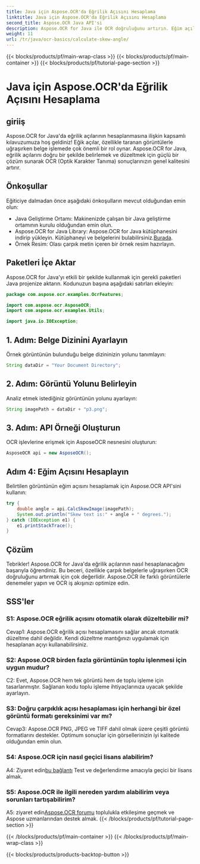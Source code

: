 ```yaml
---
title: Java için Aspose.OCR'da Eğrilik Açısını Hesaplama
linktitle: Java için Aspose.OCR'da Eğrilik Açısını Hesaplama
second_title: Aspose.OCR Java API'si
description: Aspose.OCR for Java ile OCR doğruluğunu artırın. Eğim açılarını adım adım hesaplamayı öğrenin. Belge işlemeyi zahmetsizce geliştirin.
weight: 11
url: /tr/java/ocr-basics/calculate-skew-angle/
---
```


{{< blocks/products/pf/main-wrap-class >}}
{{< blocks/products/pf/main-container >}}
{{< blocks/products/pf/tutorial-page-section >}}

# Java için Aspose.OCR'da Eğrilik Açısını Hesaplama

## giriiş

Aspose.OCR for Java'da eğrilik açılarının hesaplanmasına ilişkin kapsamlı kılavuzumuza hoş geldiniz! Eğik açılar, özellikle taranan görüntülerle uğraşırken belge işlemede çok önemli bir rol oynar. Aspose.OCR for Java, eğrilik açılarını doğru bir şekilde belirlemek ve düzeltmek için güçlü bir çözüm sunarak OCR (Optik Karakter Tanıma) sonuçlarınızın genel kalitesini artırır.

## Önkoşullar

Eğiticiye dalmadan önce aşağıdaki önkoşulların mevcut olduğundan emin olun:

- Java Geliştirme Ortamı: Makinenizde çalışan bir Java geliştirme ortamının kurulu olduğundan emin olun.
-  Aspose.OCR for Java Library: Aspose.OCR for Java kütüphanesini indirip yükleyin. Kütüphaneyi ve belgelerini bulabilirsiniz.[Burada](https://reference.aspose.com/ocr/java/).
- Örnek Resim: Olası çarpık metin içeren bir örnek resim hazırlayın.

## Paketleri İçe Aktar

Aspose.OCR for Java'yı etkili bir şekilde kullanmak için gerekli paketleri Java projenize aktarın. Kodunuzun başına aşağıdaki satırları ekleyin:

```java
package com.aspose.ocr.examples.OcrFeatures;

import com.aspose.ocr.AsposeOCR;
import com.aspose.ocr.examples.Utils;

import java.io.IOException;
```

## 1. Adım: Belge Dizinini Ayarlayın

Örnek görüntünün bulunduğu belge dizininizin yolunu tanımlayın:

```java
String dataDir = "Your Document Directory";
```

## 2. Adım: Görüntü Yolunu Belirleyin

Analiz etmek istediğiniz görüntünün yolunu ayarlayın:

```java
String imagePath = dataDir + "p3.png";
```

## 3. Adım: API Örneği Oluşturun

OCR işlevlerine erişmek için AsposeOCR nesnesini oluşturun:

```java
AsposeOCR api = new AsposeOCR();
```

## Adım 4: Eğim Açısını Hesaplayın

Belirtilen görüntünün eğim açısını hesaplamak için Aspose.OCR API'sini kullanın:

```java
try {
    double angle = api.CalcSkewImage(imagePath);
    System.out.println("Skew text is:" + angle + " degrees.");
} catch (IOException e1) {
    e1.printStackTrace();
}
```

## Çözüm

Tebrikler! Aspose.OCR for Java'da eğrilik açılarının nasıl hesaplanacağını başarıyla öğrendiniz. Bu beceri, özellikle çarpık belgelerle uğraşırken OCR doğruluğunu artırmak için çok değerlidir. Aspose.OCR ile farklı görüntülerle denemeler yapın ve OCR iş akışınızı optimize edin.

## SSS'ler

### S1: Aspose.OCR eğrilik açısını otomatik olarak düzeltebilir mi?

Cevap1: Aspose.OCR eğrilik açısı hesaplamasını sağlar ancak otomatik düzeltme dahil değildir. Kendi düzeltme mantığınızı uygulamak için hesaplanan açıyı kullanabilirsiniz.

### S2: Aspose.OCR birden fazla görüntünün toplu işlenmesi için uygun mudur?

C2: Evet, Aspose.OCR hem tek görüntü hem de toplu işleme için tasarlanmıştır. Sağlanan kodu toplu işleme ihtiyaçlarınıza uyacak şekilde ayarlayın.

### S3: Doğru çarpıklık açısı hesaplaması için herhangi bir özel görüntü formatı gereksinimi var mı?

Cevap3: Aspose.OCR PNG, JPEG ve TIFF dahil olmak üzere çeşitli görüntü formatlarını destekler. Optimum sonuçlar için görsellerinizin iyi kalitede olduğundan emin olun.

### S4: Aspose.OCR için nasıl geçici lisans alabilirim?

 A4: Ziyaret edin[bu bağlantı](https://purchase.aspose.com/temporary-license/) Test ve değerlendirme amacıyla geçici bir lisans almak.

### S5: Aspose.OCR ile ilgili nereden yardım alabilirim veya sorunları tartışabilirim?

 A5: ziyaret edin[Aspose.OCR forumu](https://forum.aspose.com/c/ocr/16) toplulukla etkileşime geçmek ve Aspose uzmanlarından destek almak.
{{< /blocks/products/pf/tutorial-page-section >}}

{{< /blocks/products/pf/main-container >}}
{{< /blocks/products/pf/main-wrap-class >}}

{{< blocks/products/products-backtop-button >}}

